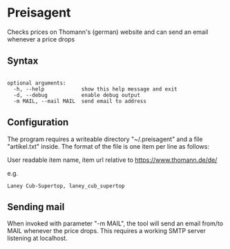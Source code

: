 # Preisagent

Checks prices on Thomann's (german) website and can send an email whenever a price drops

## Syntax

```usage: preisagent.py [-h] [-d] [-m MAIL]

optional arguments:
  -h, --help            show this help message and exit
  -d, --debug           enable debug output
  -m MAIL, --mail MAIL  send email to address
```

## Configuration

The program requires a writeable directory "~/.preisagent" and a file "artikel.txt" inside. The format of the file is one item per line as follows:

User readable item name, item url relative to https://www.thomann.de/de/

e.g.

```Boss Katana Artist, boss_katana_artist_mkii
Laney Cub-Supertop, laney_cub_supertop
```

## Sending mail

When invoked with parameter "-m MAIL", the tool will send an email from/to MAIL whenever the price drops. This requires a working SMTP server listening at localhost.
